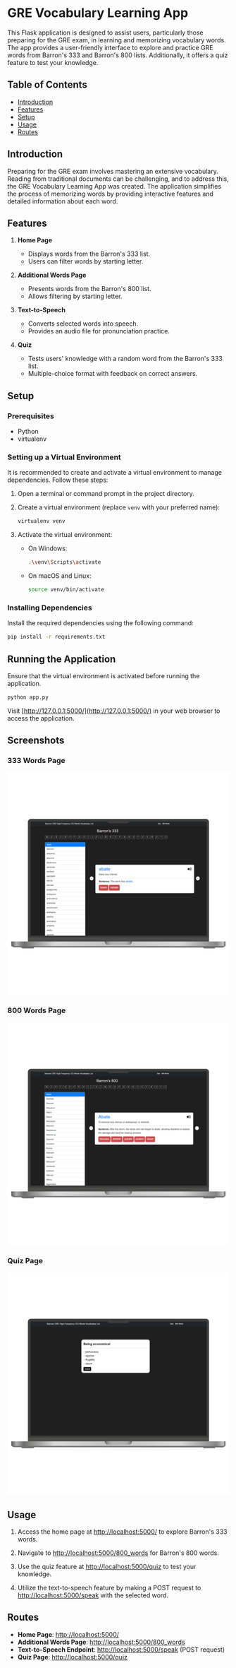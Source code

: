 # GRE Vocabulary Learning App

This Flask application is designed to assist users, particularly those preparing for the GRE exam, in learning and memorizing vocabulary words. The app provides a user-friendly interface to explore and practice GRE words from Barron's 333 and Barron's 800 lists. Additionally, it offers a quiz feature to test your knowledge.

## Table of Contents
- [Introduction](#introduction)
- [Features](#features)
- [Setup](#setup)
- [Usage](#usage)
- [Routes](#routes)

## Introduction

Preparing for the GRE exam involves mastering an extensive vocabulary. Reading from traditional documents can be challenging, and to address this, the GRE Vocabulary Learning App was created. The application simplifies the process of memorizing words by providing interactive features and detailed information about each word.

## Features

1. **Home Page**
   - Displays words from the Barron's 333 list.
   - Users can filter words by starting letter.

2. **Additional Words Page**
   - Presents words from the Barron's 800 list.
   - Allows filtering by starting letter.

3. **Text-to-Speech**
   - Converts selected words into speech.
   - Provides an audio file for pronunciation practice.

4. **Quiz**
   - Tests users' knowledge with a random word from the Barron's 333 list.
   - Multiple-choice format with feedback on correct answers.

## Setup

### Prerequisites

- Python
- virtualenv

### Setting up a Virtual Environment

It is recommended to create and activate a virtual environment to manage dependencies. Follow these steps:

1. Open a terminal or command prompt in the project directory.

2. Create a virtual environment (replace `venv` with your preferred name):

    ```bash
    virtualenv venv
    ```

3. Activate the virtual environment:

    - On Windows:

        ```bash
        .\venv\Scripts\activate
        ```

    - On macOS and Linux:

        ```bash
        source venv/bin/activate
        ```

### Installing Dependencies

Install the required dependencies using the following command:

```bash
pip install -r requirements.txt
```

## Running the Application

Ensure that the virtual environment is activated before running the application.

```bash
python app.py
```

Visit [http://127.0.0.1:5000/](http://127.0.0.1:5000/) in your web browser to access the application.

## Screenshots

### 333 Words Page

<img  src="https://github.com/nachiketgalande1609/English-Vocabulary-Builder/blob/main/screenshots/home_mac.png?raw=true"  alt="333 words page">

### 800 Words Page

<img  src="https://github.com/nachiketgalande1609/English-Vocabulary-Builder/blob/main/screenshots/800_mac.png?raw=true"  alt="333 words page">

### Quiz Page

<img  src="https://github.com/nachiketgalande1609/English-Vocabulary-Builder/blob/main/screenshots/quiz_mac.png?raw=true"  alt="333 words page">

## Usage

1. Access the home page at [http://localhost:5000/](http://localhost:5000/) to explore Barron's 333 words.

2. Navigate to [http://localhost:5000/800_words](http://localhost:5000/800_words) for Barron's 800 words.

3. Use the quiz feature at [http://localhost:5000/quiz](http://localhost:5000/quiz) to test your knowledge.

4. Utilize the text-to-speech feature by making a POST request to [http://localhost:5000/speak](http://localhost:5000/speak) with the selected word.

## Routes

- **Home Page**: [http://localhost:5000/](http://localhost:5000/)
- **Additional Words Page**: [http://localhost:5000/800_words](http://localhost:5000/800_words)
- **Text-to-Speech Endpoint**: [http://localhost:5000/speak](http://localhost:5000/speak) (POST request)
- **Quiz Page**: [http://localhost:5000/quiz](http://localhost:5000/quiz)
